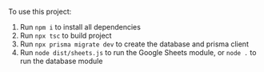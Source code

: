 To use this project:

1. Run `npm i` to install all dependencies
2. Run `npx tsc` to build project
3. Run `npx prisma migrate dev` to create the database and prisma client
4. Run `node dist/sheets.js` to run the Google Sheets module, or `node .` to run the database module